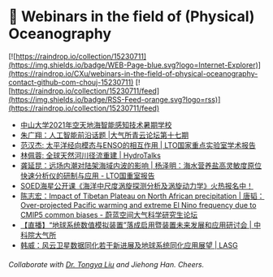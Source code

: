 # 🌊 Webinars in the field of (Physical) Oceanography

[![https://raindrop.io/collection/15230711](https://img.shields.io/badge/WEB-Page-blue.svg?logo=Internet-Explorer)](https://raindrop.io/CXu/webinars-in-the-field-of-physical-oceanography-contact-github-com-chouj-15230711) [![https://raindrop.io/collection/15230711/feed](https://img.shields.io/badge/RSS-Feed-orange.svg?logo=rss)](https://raindrop.io/collection/15230711/feed)

<!-- BLOG-POST-LIST:START -->
- [中山大学2021年空天地海智能感知技术暑期学校](https://mp.weixin.qq.com/s/_lHLEpPGTcG1SEkezO9fMw)
- [朱广翔：人工智能前沿话题 |大气所青云论坛第十七期](https://www.koushare.com/lives/room/565867?code=0712u7ml2Hx0m74879nl2aZFJ502u7mZ&state=kousharelogin)
- [范汉杰: 太平洋经向模态与ENSO的相互作用 | LTO国家重点实验室学术报告](https://mp.weixin.qq.com/s/ihzEiehJPERopdmM0iBLVQ)
- [林佩蓉: 全球天然河川径流重建 | HydroTalks](https://mp.weixin.qq.com/s/extAYAoJFAPfD3Qsz_5p6g)
- [龚延昆：远场内潮对陆架海域内波的影响 | 杨泽明：海水营养盐高灵敏度原位快速分析仪的研制与应用 - LTO国重室报告](https://mp.weixin.qq.com/s/lyI19Ksip8-0qHYVqIbCtQ)
- [SOED海星公开课《海洋中尺度涡旋探测分析及涡旋动力学》火热报名中！](https://mp.weixin.qq.com/s/wyKPBUPgTy07F7JVeVhvhw)
- [陈志宏：Impact of Tibetan Plateau on North African precipitation | 唐韬：Over-projected Pacific warming and extreme El Nino frequency due to CMIP5 common biases - 蔚蓝空间大气科学研究生论坛](https://mp.weixin.qq.com/s/X3tVAo8cgds3dFcZAg0h5Q)
- [【直播】“地球系统数值模拟装置”落成启用暨装置未来发展和应用研讨会 | 中科院大气所](http://www.iap.cas.cn/gb/xwdt/tzgg/202106/t20210621_6115001.html)
- [韩威：风云卫星数据同化若干新进展及地球系统同化应用展望 | LASG](https://mp.weixin.qq.com/s/BD52z1rOSPIvQEYeVM6Rjg)
<!-- BLOG-POST-LIST:END -->

###### Collaborate with [Dr. Tongya Liu](https://liutongya.github.io/) and Jiehong Han. Cheers.
